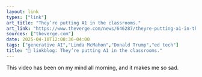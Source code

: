 ```yaml
---
layout: link
types: ["link"]
art_title: "They’re putting A1 in the classrooms."
art_link: "https://www.theverge.com/news/646287/theyre-putting-a1-in-the-classrooms"
sources: ["theverge.com"]
date: 2025-04-10T12:08:36-04:00
tags: ["generative AI","Linda McMahon","Donald Trump","ed tech"]
title: "🔗 linkblog: They’re putting A1 in the classrooms."
---
```

This video has been on my mind all morning, and it makes me so sad.